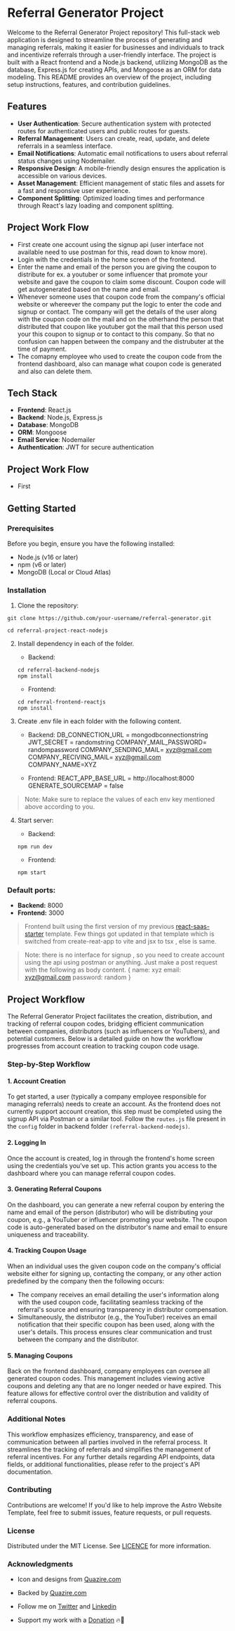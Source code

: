 # Referral Generator Project

Welcome to the Referral Generator Project repository! This full-stack web application is designed to streamline the process of generating and managing referrals, making it easier for businesses and individuals to track and incentivize referrals through a user-friendly interface. The project is built with a React frontend and a Node.js backend, utilizing MongoDB as the database, Express.js for creating APIs, and Mongoose as an ORM for data modeling. This README provides an overview of the project, including setup instructions, features, and contribution guidelines.

## Features

- **User Authentication**: Secure authentication system with protected routes for authenticated users and public routes for guests.
- **Referral Management**: Users can create, read, update, and delete referrals in a seamless interface.
- **Email Notifications**: Automatic email notifications to users about referral status changes using Nodemailer.
- **Responsive Design**: A mobile-friendly design ensures the application is accessible on various devices.
- **Asset Management**: Efficient management of static files and assets for a fast and responsive user experience.
- **Component Splitting**: Optimized loading times and performance through React's lazy loading and component splitting.

## Project Work Flow

- First create one account using the signup api (user interface not available need to use postman for this, read down to know more).
- Login with the credentials in the home screen of the frontend.
- Enter the name and email of the person you are giving the coupon to distribute for ex. a youtuber or some influencer that promote your website and gave the coupon to claim some discount. Coupon code will get autogenerated based on the name and email.
- Whenever someone uses that coupon code from the company's official website or whereever the company put the logic to enter the code and signup or contact. The company will get the details of the user along with the coupon code on the mail and on the otherhand the person that distributed that coupon like youtuber got the mail that this person used your this coupon to signup or to contact to this company. So that no confusion can happen between the company and the distrubuter at the time of payment.
- The comapny employee who used to create the coupon code from the frontend dashboard, also can manage what coupon code is generated and also can delete them.

## Tech Stack

- **Frontend**: React.js
- **Backend**: Node.js, Express.js
- **Database**: MongoDB
- **ORM**: Mongoose
- **Email Service**: Nodemailer
- **Authentication**: JWT for secure authentication

## Project Work Flow

- First

## Getting Started

### Prerequisites

Before you begin, ensure you have the following installed:

- Node.js (v16 or later)
- npm (v6 or later)
- MongoDB (Local or Cloud Atlas)

### Installation

1. Clone the repository:

```
git clone https://github.com/your-username/referral-generator.git

cd referral-project-react-nodejs
```

2. Install dependency in each of the folder.

   - Backend:

   ```
   cd referral-backend-nodejs
   npm install
   ```

   - Frontend:

   ```
   cd referral-frontend-reactjs
   npm install
   ```

3. Create .env file in each folder with the following content.

   - Backend:
     DB_CONNECTION_URL = mongodbconnectionstring
     JWT_SECRET = randomstring
     COMPANY_MAIL_PASSWORD= randompassword
     COMPANY_SENDING_MAIL= xyz@gmail.com
     COMPANY_RECIVING_MAIL= xyz@gmail.com
     COMPANY_NAME=XYZ

   - Frontend:
     REACT_APP_BASE_URL = http://localhost:8000
     GENERATE_SOURCEMAP = false

> Note: Make sure to replace the values of each env key mentioned above according to you.

4. Start server:

   - Backend:

   ```
   npm run dev
   ```

   - Frontend:

   ```
   npm start
   ```

### Default ports:

- **Backend:** 8000
- **Frontend:** 3000

> Frontend built using the first version of my previous [react-saas-starter](https://github.com/shoaibkh4n/react-saas-starter) template. Few things got updated in that template which is switched from create-reat-app to vite and jsx to tsx , else is same.

> Note: there is no interface for signup , so you need to create account using the api using postman or anything.
> Just make a post request with the following as body content.
> {
> name: xyz
> email: xyz@gmail.com
> password: random
> }

## Project Workflow

The Referral Generator Project facilitates the creation, distribution, and tracking of referral coupon codes, bridging efficient communication between companies, distributors (such as influencers or YouTubers), and potential customers. Below is a detailed guide on how the workflow progresses from account creation to tracking coupon code usage.

### Step-by-Step Workflow

#### 1. Account Creation

To get started, a user (typically a company employee responsible for managing referrals) needs to create an account. As the frontend does not currently support account creation, this step must be completed using the signup API via Postman or a similar tool. Follow the `routes.js` file present in the `config` folder in backend folder `(referral-backend-nodejs)`.

#### 2. Logging In

Once the account is created, log in through the frontend's home screen using the credentials you've set up. This action grants you access to the dashboard where you can manage referral coupon codes.

#### 3. Generating Referral Coupons

On the dashboard, you can generate a new referral coupon by entering the name and email of the person (distributor) who will be distributing your coupon, e.g., a YouTuber or influencer promoting your website. The coupon code is auto-generated based on the distributor's name and email to ensure uniqueness and traceability.

#### 4. Tracking Coupon Usage

When an individual uses the given coupon code on the company's official website either for signing up, contacting the company, or any other action predefined by the company then the following occurs:

- The company receives an email detailing the user's information along with the used coupon code, facilitating seamless tracking of the referral's source and ensuring transparency in distributor compensation.
- Simultaneously, the distributor (e.g., the YouTuber) receives an email notification that their specific coupon has been used, along with the user's details. This process ensures clear communication and trust between the company and the distributor.

#### 5. Managing Coupons

Back on the frontend dashboard, company employees can oversee all generated coupon codes. This management includes viewing active coupons and deleting any that are no longer needed or have expired. This feature allows for effective control over the distribution and validity of referral coupons.

### Additional Notes

This workflow emphasizes efficiency, transparency, and ease of communication between all parties involved in the referral process. It streamlines the tracking of referrals and simplifies the management of referral incentives. For any further details regarding API endpoints, data fields, or additional functionalities, please refer to the project's API documentation.

### Contributing

Contributions are welcome! If you'd like to help improve the Astro Website Template, feel free to submit issues, feature requests, or pull requests.

### License

Distributed under the MIT License. See [LICENCE](https://github.com/shoaibkh4n/referral-project-react-nodejs/blob/master/LICENSE) for more information.

### Acknowledgments

- Icon and designs from [Quazire.com](https://quazire.com/)
- Backed by [Quazire.com](https://quazire.com/)

- Follow me on [Twitter](https://twitter.com/theshoaibkh4n) and [Linkedin](https://linkedin.com/in/shoaibkh4n)
- Support my work with a [Donation](https://github.com/sponsors/shoaibkh4n) 🔥🚀
